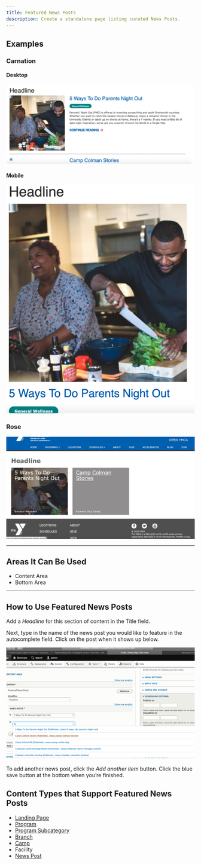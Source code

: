 ```yaml
---
title: Featured News Posts
description: Create a standalone page listing curated News Posts.
---
```


## Examples

### Carnation

#### Desktop

![Featured News Posts in Carnation on desktop](paragraphs--featured-news--carnation.jpeg)

#### Mobile

![Featured News Posts in Carnation on mobile](paragraphs--featured-news--carnation-mobile.jpeg)

### Rose

![Featured News Posts in Rose](paragraphs--featured-news--rose.jpeg)

---

## Areas It Can Be Used

* Content Area
* Bottom Area

---

## How to Use Featured News Posts

Add a *Headline* for this section of content in the Title field.

Next, type in the name of the news post you would like to feature in the autocomplete field. Click on the post when it shows up below.

![Featured News Posts admin fields](paragraphs--featured-news--admin.png)

To add another news post, click the *Add another item* button. Click the blue save button at the bottom when you’re finished.

## Content Types that Support Featured News Posts

* [Landing Page](../../content-types/landing-page)
* [Program](../../content-types/program)
* [Program Subcategory](../../content-types/program-subcategory)
* [Branch](../../content-types/branch)
* [Camp](../../content-types/camp)
* Facility
* [News Post](../../content-types/news-post)
